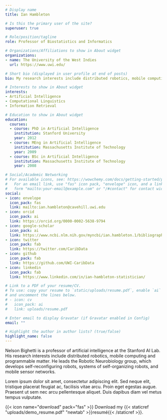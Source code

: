 ```yaml
---
# Display name
title: Ian Hambleton

# Is this the primary user of the site?
superuser: true

# Role/position/tagline
role: Professor of Biostatistics and Informatics

# Organizations/Affiliations to show in About widget
organizations:
- name: The University of the West Indies
  url: https://www.uwi.edu/

# Short bio (displayed in user profile at end of posts)
bio: My research interests include distributed robotics, mobile computing and programmable matter.

# Interests to show in About widget
interests:
- Artificial Intelligence
- Computational Linguistics
- Information Retrieval

# Education to show in About widget
education:
  courses:
  - course: PhD in Artificial Intelligence
    institution: Stanford University
    year: 2012
  - course: MEng in Artificial Intelligence
    institution: Massachusetts Institute of Technology
    year: 2009
  - course: BSc in Artificial Intelligence
    institution: Massachusetts Institute of Technology
    year: 2008

# Social/Academic Networking
# For available icons, see: https://wowchemy.com/docs/getting-started/page-builder/#icons
#   For an email link, use "fas" icon pack, "envelope" icon, and a link in the
#   form "mailto:your-email@example.com" or "/#contact" for contact widget.
social:
- icon: envelope
  icon_pack: fas
  link: mailto:ian.hambleton@cavehill.uwi.edu
- icon: orcid
  icon_pack: ai
  link: https://orcid.org/0000-0002-5638-9794
- icon: google-scholar
  icon_pack: ai
  link: https://www.ncbi.nlm.nih.gov/myncbi/ian.hambleton.1/bibliography/public/
- icon: twitter
  icon_pack: fab
  link: https://twitter.com/CaribData
- icon: github
  icon_pack: fab
  link: https://github.com/UWI-CaribData
- icon: linkedin
  icon_pack: fab
  link: https://www.linkedin.com/in/ian-hambleton-statistician/

# Link to a PDF of your resume/CV.
# To use: copy your resume to `static/uploads/resume.pdf`, enable `ai` icons in `params.toml`, 
# and uncomment the lines below.
# - icon: cv
#   icon_pack: ai
#   link: uploads/resume.pdf

# Enter email to display Gravatar (if Gravatar enabled in Config)
email: ""

# Highlight the author in author lists? (true/false)
highlight_name: false
---
```


Nelson Bighetti is a professor of artificial intelligence at the Stanford AI Lab. His research interests include distributed robotics, mobile computing and programmable matter. He leads the Robotic Neurobiology group, which develops self-reconfiguring robots, systems of self-organizing robots, and mobile sensor networks.

Lorem ipsum dolor sit amet, consectetur adipiscing elit. Sed neque elit, tristique placerat feugiat ac, facilisis vitae arcu. Proin eget egestas augue. Praesent ut sem nec arcu pellentesque aliquet. Duis dapibus diam vel metus tempus vulputate.

{{< icon name="download" pack="fas" >}} Download my {{< staticref "uploads/demo_resume.pdf" "newtab" >}}resumé{{< /staticref >}}.
